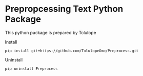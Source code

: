 # Prepropcessing Text Python Package


This python package is prepared by Tolulope

Install 

`pip install git+https://github.com/TolulopeOmo/Preprocess.git`


Uninstall

`pip uninstall Preprocess`